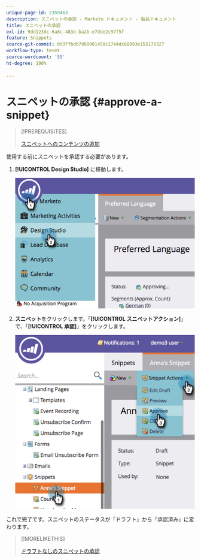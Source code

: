 ```yaml
---
unique-page-id: 2359463
description: スニペットの承認 - Marketo ドキュメント - 製品ドキュメント
title: スニペットの承認
exl-id: 9dd123dc-6a8c-483e-ba2b-e7dde2c97f5f
feature: Snippets
source-git-commit: 0d37fbdb7d08901458c1744dc68893e155176327
workflow-type: tm+mt
source-wordcount: '55'
ht-degree: 100%

---
```


# スニペットの承認 {#approve-a-snippet}

>[!PREREQUISITES]
>
>[スニペットへのコンテンツの追加](/help/marketo/product-docs/personalization/segmentation-and-snippets/snippets/add-content-to-a-snippet.md)

使用する前にスニペットを承認する必要があります。

1. **[!UICONTROL Design Studio]** に移動します。

   ![](assets/image2014-9-16-8-3a55-3a15.png)

1. **スニペット**&#x200B;をクリックします。「**[!UICONTROL スニペットアクション]**」で、「**[!UICONTROL 承認]**」をクリックします。

   ![](assets/image2014-9-16-8-3a55-3a24.png)

これで完了です。スニペットのステータスが「ドラフト」から「承認済み」に変わります。

>[!MORELIKETHIS]
>
>[ドラフトなしのスニペットの承認](/help/marketo/product-docs/personalization/segmentation-and-snippets/snippets/approve-a-snippet-with-no-draft.md)
